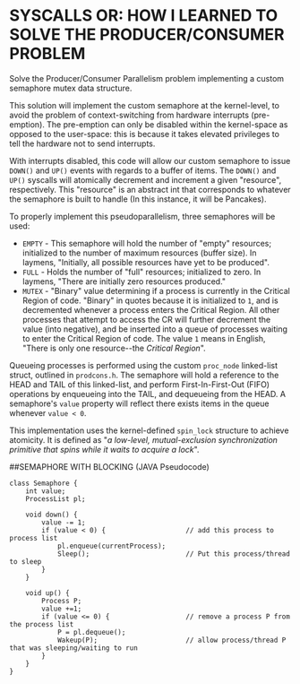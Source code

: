 # SYSCALLS OR: HOW I LEARNED TO SOLVE THE PRODUCER/CONSUMER PROBLEM
Solve the Producer/Consumer Parallelism problem implementing a custom semaphore mutex data structure.

This solution will implement the custom semaphore at the kernel-level, to avoid the
problem of context-switching from hardware interrupts (pre-emption). The pre-emption
can only be disabled within the kernel-space as opposed to the user-space: this is
because it takes elevated privileges to tell the hardware not to send interrupts.

With interrupts disabled, this code will allow our custom semaphore to issue `DOWN()` and
`UP()` events with regards to a buffer of items. The `DOWN()` and `UP()` syscalls will atomically
decrement and increment a given "resource", respectively. This "resource" is an abstract int that
corresponds to whatever the semaphore is built to handle (In this instance, it will be Pancakes).

To properly implement this pseudoparallelism, three semaphores will be used:
* `EMPTY` - This semaphore will hold the number of "empty" resources; initialized to the number of maximum resources (buffer size). In laymens, "Initially, all possible resources have yet to be produced".  
* `FULL` - Holds the number of "full" resources; initialized to zero. In laymens, "There are initially zero resources produced."  
* `MUTEX` - "Binary" value determining if a process is currently in the Critical Region of code. "Binary" in quotes because it is initialized to `1`, and is decremented whenever a process enters the Critical Region. All other processes that attempt to access the CR will further decrement the value (into negative), and be inserted into a queue of processes waiting to enter the Critical Region of code. The value `1` means in English, "There is only one resource--the _Critical Region_".  

Queueing processes is performed using the custom `proc_node` linked-list struct, outlined in `prodcons.h`. 
The semaphore will hold a reference to the HEAD and TAIL of this linked-list, and perform First-In-First-Out 
(FIFO) operations by enqueueing into the TAIL, and dequeueing from the HEAD. A semaphore's `value` property
will reflect there exists items in the queue whenever `value < 0`.

This implementation uses the kernel-defined `spin_lock` structure to achieve atomicity. It is defined as "_a low-level, mutual-exclusion synchronization primitive that spins while it waits to acquire a lock_".

##SEMAPHORE WITH BLOCKING (JAVA Pseudocode)
```
class Semaphore {
    int value;
    ProcessList pl;

    void down() {
        value -= 1;
        if (value < 0) {                    // add this process to process list
            pl.enqueue(currentProcess);
            Sleep();                        // Put this process/thread to sleep
        }
    }

    void up() {
        Process P;
        value +=1;
        if (value <= 0) {                   // remove a process P from the process list
            P = pl.dequeue();
            Wakeup(P);                      // allow process/thread P that was sleeping/waiting to run
        }
    }
}
```
